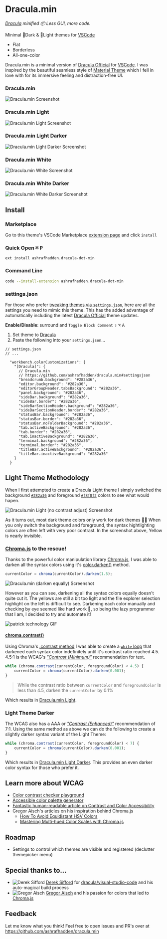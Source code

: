<!-- 
TODO 
• Add ## Colors used section
-->

# Dracula.min
_[Dracula](https://marketplace.visualstudio.com/items?itemName=dracula-theme.theme-dracula) minified 📦 Less GUI, more code._

Minimal 🌙Dark & 🔆Light themes for [VSCode](https://code.visualstudio.com)

- Flat
- Borderless
- All-one-color

Dracula.min is a minimal version of [Dracula Official](https://marketplace.visualstudio.com/items?itemName=dracula-theme.theme-dracula) for [VSCode](https://code.visualstudio.com/). I was inspired by the beautiful seamless style of [Material Theme](https://marketplace.visualstudio.com/items?itemName=Equinusocio.vsc-material-theme) which I fell in love with for its immersive feeling and distraction-free UI.

### Dracula.min 

![Dracula.min Screenshot](https://raw.githubusercontent.com/ashrafhadden/dracula.min/master/screenshots/dracula-dot-min.png)

### Dracula.min Light

![Dracula.min Light Screenshot](https://raw.githubusercontent.com/ashrafhadden/dracula.min/master/screenshots/dracula-dot-min-light.png)

### Dracula.min Light Darker

![Dracula.min Light Darker Screenshot](https://raw.githubusercontent.com/ashrafhadden/dracula.min/master/screenshots/dracula-dot-min-light-darker.png)

### Dracula.min White

![Dracula.min White Screenshot](https://raw.githubusercontent.com/ashrafhadden/dracula.min/master/screenshots/dracula-dot-min-white.png)

### Dracula.min White Darker

![Dracula.min White Darker Screenshot](https://raw.githubusercontent.com/ashrafhadden/dracula.min/master/screenshots/dracula-dot-min-white-darker.png)

## Install

### Marketplace

Go to this theme's VSCode Marketplace [extension page](https://marketplace.visualstudio.com/items?itemName=ashrafhadden.dracula-dot-min) and click `install`

### Quick Open <kbd>⌘</kbd> <kbd>P</kbd>

```
ext install ashrafhadden.dracula-dot-min
```

### Command Line

```bash
code --install-extension ashrafhadden.dracula-dot-min
```

### settings.json

For those who prefer [tweaking themes via `settings.json`](https://code.visualstudio.com/docs/getstarted/themes#_customizing-a-color-theme), here are all the settings you need to mimic this theme. This has the added advantage of automatically including the latest [Dracula Official](https://marketplace.visualstudio.com/items?itemName=dracula-theme.theme-dracula) theme updates.

**Enable/Disable**: surround and `Toggle Block Comment` <kbd>⇧</kbd> <kbd>⌥</kbd> <kbd>A</kbd>

1. Set theme to [Dracula](https://marketplace.visualstudio.com/items?itemName=dracula-theme.theme-dracula)
2. Paste the following into your `settings.json`...

```jsonc
// settings.json
// ...

  "workbench.colorCustomizations": {
    "[Dracula]": {
      // Dracula.min
      // https://github.com/ashrafhadden/dracula.min#settingsjson
      "breadcrumb.background": "#282a36",
      "editor.background": "#282a36",
      "editorGroupHeader.tabsBackground": "#282a36",
      "panel.background": "#282a36",
      "sideBar.background": "#282a36",
      "sideBar.border": "#282a36",
      "sideBarSectionHeader.background": "#282a36",
      "sideBarSectionHeader.border": "#282a36",
      "statusBar.background": "#282a36",
      "statusBar.border": "#282a36",
      "statusBar.noFolderBackground": "#282a36",
      "tab.activeBackground": "#282a36",
      "tab.border": "#282a36",
      "tab.inactiveBackground": "#282a36",
      "terminal.background": "#282a36",
      "terminal.border": "#282a36",
      "titleBar.activeBackground": "#282a36",
      "titleBar.inactiveBackground": "#282a36"
    }
  }
```


## Light Theme Methodology

When I first attempted to create a Dracula Light theme I simply switched the background [`#282a36`](https://github.com/dracula/dracula-theme#color-palette) and foreground [`#f8f8f2`](https://github.com/dracula/dracula-theme#color-palette) colors to see what would hapen.

![Dracula.min Light (no contrast adjust) Screenshot](https://raw.githubusercontent.com/ashrafhadden/dracula.min/master/screenshots/dracula-dot-min-light_no_contrast_adjust.png)

As it turns out, most dark theme colors only work for dark themes 🤷‍♂️ When you only switch the background and foreground, the syntax hightlighting colors
are often left with very poor contrast. In the screenshot above, Yellow is nearly invisible.

### [Chroma.js](https://vis4.net/chromajs) to the rescue!

Thanks to the powerful color manipulation library [Chroma.js](https://github.com/gka/chroma.js), I was able to darken all the syntax colors using it's [color.darken()](https://vis4.net/chromajs/#color-darken) method.

```js
currentColor = chroma(currentColor).darken(1.5);
```

![Dracula.min (darken equally) Screenshot](https://raw.githubusercontent.com/ashrafhadden/dracula.min/master/screenshots/dracula-dot-min_darken_equally.png)

However as you can see, darkening all the syntax colors equally doesn't quite cut it. The yellows are still a bit too light and the file explorer selection highlight on the left is difficult to see. Darkening each color manually and checking by eye seemed like hard work 👀, so being the lazy programmer that I am, I decided to try and automate it!

![patrick technology GIF](https://media1.tenor.com/images/b7a43f2a884a5469c505b3b0838b6aa2/tenor.gif?itemid=5567497)

#### [chroma.contrast()](https://vis4.net/chromajs/#chroma-contrast)

Using Chroma's [.contrast method](https://vis4.net/chromajs/#chroma-contrast) I was able to create a [`while` loop](https://developer.mozilla.org/en-US/docs/Web/JavaScript/Reference/Statements/while) that darkened each syntax color indefinitely until it's contrast ratio reached 4.5. 4.5:1 is the WCAG's [_"Contrast (Minimum)"_](https://www.w3.org/TR/WCAG21/#contrast-minimum) recommendation for text.

```js
while (chroma.contrast(currentColor, foregroundColor) < 4.5) {
    currentColor = chroma(currentColor).darken(0.001);
}
```

> While the contrast ratio between `currentColor` and `foregroundColor` is less than 4.5, darken the `currentColor` by 0.1%

Which results in [Dracula.min Light](#dracula.min-Light).

### Light Theme Darker

The WCAG also has a AAA or [_"Contrast (Enhanced)"_](https://www.w3.org/TR/WCAG21/#contrast-enhanced) recommendation of 7:1. Using the same method as above we can do the following to create a slightly darker syntax variant of the Light Theme:

```js
while (chroma.contrast(currentColor, foregroundColor) < 7) {
    currentColor = chroma(currentColor).darken(0.001);
}
```

Which results in [Dracula.min Light Darker](#dracula.min-Light-Darker).
This provides an even darker color syntax for those who prefer it.

## Learn more about WCAG

-   [Color contrast checker playground](https://webaim.org/resources/contrastchecker/)
-   [Accessible color palette generator](http://colorsafe.co/)
-   [Fantastic human-readable article on Contrast and Color Accessibility](https://webaim.org/articles/contrast/)
-   Gregor Aisch's articles on his inspiration behind Chroma.js
    -   [How To Avoid Equidistant HSV Colors](https://www.vis4.net/blog/2011/12/avoid-equidistant-hsv-colors/)
    -   [Mastering Multi-hued Color Scales with Chroma.js](https://www.vis4.net/blog/2013/09/mastering-multi-hued-color-scales/)

## Roadmap
- Settings to control which themes are visible and registered (declutter themepicker menu)

## Special thanks to...

-   ![Derek Sifford](https://github.com/dsifford.png?size=16) [Derek Sifford](https://github.com/dsifford) for [dracula/visual-studio-code](https://github.com/dracula/visual-studio-code) and his auto-magical build process
-   ![Gregor Aisch](https://github.com/gka.png?size=16) [Gregor Aisch](https://github.com/gka) and his passion for colors that led to [Chroma.js](https://vis4.net/chromajs/)

## Feedback

Let me know what you think! Feel free to open issues and PR's over at https://github.com/ashrafhadden/dracula.min
